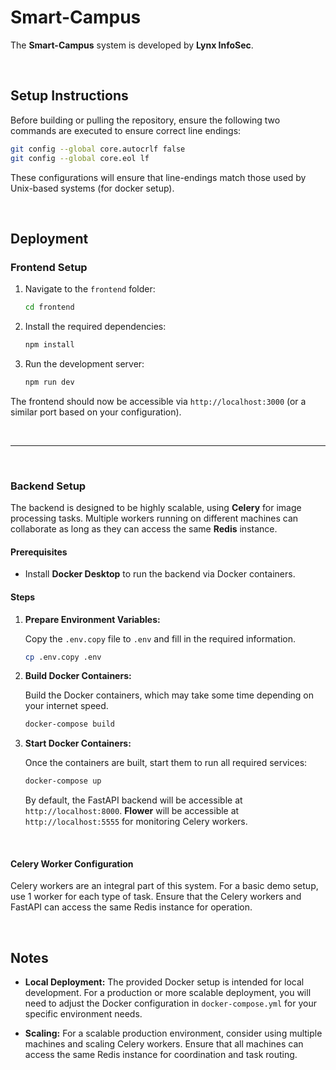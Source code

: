 # Smart-Campus

The **Smart-Campus** system is developed by **Lynx InfoSec**.

<br>

## Setup Instructions

Before building or pulling the repository, ensure the following two commands are executed to ensure correct line endings:

```bash
git config --global core.autocrlf false
git config --global core.eol lf
```

These configurations will ensure that line-endings match those used by Unix-based systems (for docker setup).

<br>

## Deployment

### Frontend Setup

1. Navigate to the `frontend` folder:

   ```bash
   cd frontend
   ```

2. Install the required dependencies:

   ```bash
   npm install
   ```

3. Run the development server:

   ```bash
   npm run dev
   ```

The frontend should now be accessible via `http://localhost:3000` (or a similar port based on your configuration).

<br>

---

<br>

### Backend Setup

The backend is designed to be highly scalable, using **Celery** for image processing tasks. Multiple workers running on different machines can collaborate as long as they can access the same **Redis** instance.

#### Prerequisites

- Install **Docker Desktop** to run the backend via Docker containers.

#### Steps

1. **Prepare Environment Variables:**

   Copy the `.env.copy` file to `.env` and fill in the required information.

   ```bash
   cp .env.copy .env
   ```

2. **Build Docker Containers:**

   Build the Docker containers, which may take some time depending on your internet speed.

   ```bash
   docker-compose build
   ```

3. **Start Docker Containers:**

   Once the containers are built, start them to run all required services:

   ```bash
   docker-compose up
   ```

   By default, the FastAPI backend will be accessible at `http://localhost:8000`.
   **Flower** will be accessible at `http://localhost:5555` for monitoring Celery workers.

<br>

#### Celery Worker Configuration

Celery workers are an integral part of this system. For a basic demo setup, use 1 worker for each type of task. Ensure that the Celery workers and FastAPI can access the same Redis instance for operation.

<br>

## Notes

- **Local Deployment:** The provided Docker setup is intended for local development. For a production or more scalable deployment, you will need to adjust the Docker configuration in `docker-compose.yml` for your specific environment needs.

- **Scaling:** For a scalable production environment, consider using multiple machines and scaling Celery workers. Ensure that all machines can access the same Redis instance for coordination and task routing.
